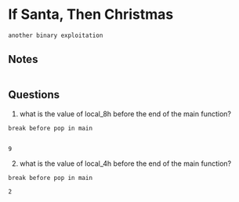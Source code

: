 # If Santa, Then Christmas

```
another binary exploitation
```

## Notes

```

```

## Questions

1. what is the value of local_8h before the end of the main function?

```
break before pop in main


9
```

2. what is the value of local_4h before the end of the main function?

```
break before pop in main

2
```
